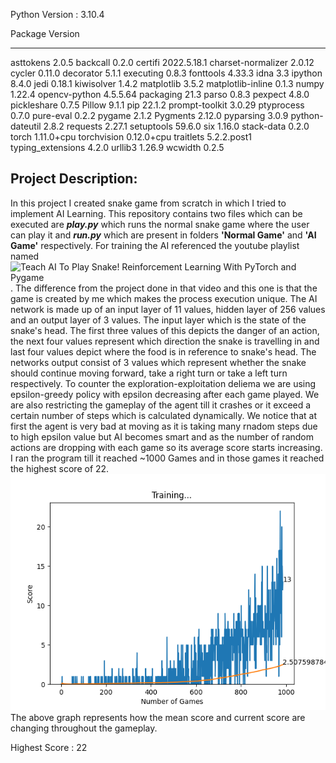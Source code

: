 Python Version : 3.10.4

Package            Version
------------------ -----------
asttokens          2.0.5
backcall           0.2.0
certifi            2022.5.18.1
charset-normalizer 2.0.12
cycler             0.11.0
decorator          5.1.1
executing          0.8.3
fonttools          4.33.3
idna               3.3
ipython            8.4.0
jedi               0.18.1
kiwisolver         1.4.2
matplotlib         3.5.2
matplotlib-inline  0.1.3
numpy              1.22.4
opencv-python      4.5.5.64
packaging          21.3
parso              0.8.3
pexpect            4.8.0
pickleshare        0.7.5
Pillow             9.1.1
pip                22.1.2
prompt-toolkit     3.0.29
ptyprocess         0.7.0
pure-eval          0.2.2
pygame             2.1.2
Pygments           2.12.0
pyparsing          3.0.9
python-dateutil    2.8.2
requests           2.27.1
setuptools         59.6.0
six                1.16.0
stack-data         0.2.0
torch              1.11.0+cpu
torchvision        0.12.0+cpu
traitlets          5.2.2.post1
typing_extensions  4.2.0
urllib3            1.26.9
wcwidth            0.2.5


## Project Description:
In this project I created snake game from scratch in which I tried to implement AI Learning. This repository contains two files which can be executed are <b><i>play.py</i></b> which runs the normal snake game where the user can play it and <b><i>run.py</b></i> which are present in folders <b>'Normal Game'</b> and <b>'AI Game'</b> respectively.
For training the AI referenced the youtube playlist named ![Teach AI To Play Snake! Reinforcement Learning With PyTorch and Pygame](https://www.youtube.com/playlist?list=PLqnslRFeH2UrDh7vUmJ60YrmWd64mTTKV). The difference from the project done in that video and this one is that the game is created by me which makes the process execution unique.
The AI network is made up of an input layer of 11 values, hidden layer of 256 values and an output layer of 3 values. The input layer which is the state of the snake's head. The first three values of this depicts the danger of an action, the next four values represent which direction the snake is travelling in and last four values depict where the food is in reference to snake's head. The networks output consist of 3 values which represent whether the snake should continue moving forward, take a right turn or take a left turn respectively. To counter the exploration-exploitation deliema we are using epsilon-greedy policy with epsilon decreasing after each game played. We are also restricting the gameplay of the agent till it crashes or it exceed a certain number of steps which is calculated dynamically.
We notice that at first the agent is very bad at moving as it is taking many rnadom steps due to high epsilon value but AI becomes smart and as the number of random actions are dropping with each game so its average score starts increasing. I ran the program till it reached ~1000 Games and in those games it reached the highest score of 22.
![training graph](model_training_plot.png)
The above graph represents how the mean score and current score are changing throughout the gameplay.



Highest Score : 22



